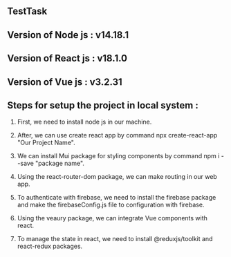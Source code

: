 ## TestTask

## Version of Node js : v14.18.1

## Version of React js : v18.1.0

## Version of Vue js : v3.2.31



## Steps for setup the project in local system :

1. First, we need to install node js in our machine.

2. After, we can use create react app by command npx create-react-app "Our Project Name".

3. We can install Mui package for styling components by command npm i --save "package name".

4. Using the react-router-dom package, we can make routing in our web app.

5. To authenticate with firebase, we need to install the firebase package and make the firebaseConfig.js file to configuration with firebase.

6. Using the veaury package, we can integrate Vue components with react.

7. To manage the state in react, we need to install @reduxjs/toolkit and react-redux packages.

